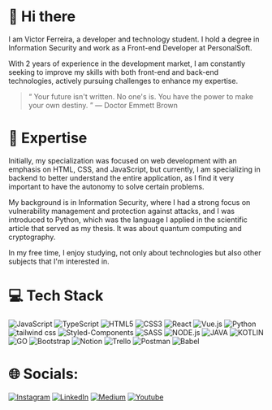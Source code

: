# 👋 Hi there


I am Victor Ferreira, a developer and technology student. I hold a degree in Information Security and work as a Front-end Developer at PersonalSoft. </br>

With 2 years of experience in the development market, I am constantly seeking to improve my skills with both front-end and back-end technologies, actively pursuing challenges to enhance my expertise.

> “ Your future isn't written. No one's is. You have the power to make your own destiny. ” — Doctor Emmett Brown

# 🚀 Expertise

Initially, my specialization was focused on web development with an emphasis on HTML, CSS, and JavaScript, but currently, I am specializing in backend to better understand the entire application, as I find it very important to have the autonomy to solve certain problems.

My background is in Information Security, where I had a strong focus on vulnerability management and protection against attacks, and I was introduced to Python, which was the language I applied in the scientific article that served as my thesis. It was about quantum computing and cryptography.

In my free time, I enjoy studying, not only about technologies but also other subjects that I'm interested in.

# 💻 Tech Stack

![JavaScript](https://img.shields.io/badge/javascript-%23323330.svg?style=for-the-badge&logo=javascript&logoColor=%23F7DF1E) ![TypeScript](https://img.shields.io/badge/typescript-%23007ACC.svg?style=for-the-badge&logo=typescript&logoColor=white) ![HTML5](https://img.shields.io/badge/html5-%23E34F26.svg?style=for-the-badge&logo=html5&logoColor=white) ![CSS3](https://img.shields.io/badge/css3-%231572B6.svg?style=for-the-badge&logo=css3&logoColor=white) ![React](https://img.shields.io/badge/react-%2320232a.svg?style=for-the-badge&logo=react&logoColor=%2361DAFB) ![Vue.js](https://img.shields.io/badge/vuejs-%2335495e.svg?style=for-the-badge&logo=vuedotjs&logoColor=%234FC08D) ![Python](https://img.shields.io/badge/Python-3776AB?style=for-the-badge&logo=python&logoColor=white) ![tailwind css](https://img.shields.io/badge/Tailwind_CSS-38B2AC?style=for-the-badge&logo=tailwind-css&logoColor=white) ![Styled-Components](https://img.shields.io/badge/styled--components-DB7093?style=for-the-badge&logo=styled-components&logoColor=white) ![SASS](https://img.shields.io/badge/SASS-hotpink.svg?style=for-the-badge&logo=SASS&logoColor=white) ![NODE.js](https://img.shields.io/badge/Node.js-43853D?style=for-the-badge&logo=node.js&logoColor=white) ![JAVA](https://img.shields.io/badge/Java-ED8B00?style=for-the-badge&logo=openjdk&logoColor=white) ![KOTLIN](https://img.shields.io/badge/Kotlin-0095D5?&style=for-the-badge&logo=kotlin&logoColor=white) ![GO](https://img.shields.io/badge/Go-00ADD8?style=for-the-badge&logo=go&logoColor=white) ![Bootstrap](https://img.shields.io/badge/Bootstrap-563D7C?style=for-the-badge&logo=bootstrap&logoColor=white) ![Notion](https://img.shields.io/badge/Notion-%23000000.svg?style=for-the-badge&logo=notion&logoColor=white) ![Trello](https://img.shields.io/badge/Trello-%23026AA7.svg?style=for-the-badge&logo=Trello&logoColor=white) ![Postman](https://img.shields.io/badge/Postman-FF6C37?style=for-the-badge&logo=postman&logoColor=white) ![Babel](https://img.shields.io/badge/Babel-F9DC3e?style=for-the-badge&logo=babel&logoColor=black) 

# 🌐 Socials:

[![Instagram](https://img.shields.io/badge/Instagram-%23E4405F.svg?logo=Instagram&logoColor=white)](https://instagram.com/viicctor_ferreira) [![LinkedIn](https://img.shields.io/badge/LinkedIn-%230077B5.svg?logo=linkedin&logoColor=white)](https://www.linkedin.com/in/victor-ferreira-88728b216) [![Medium](https://img.shields.io/badge/Medium-12100E?style=for-the-badge&logo=medium&logoColor=white)](https://medium.com/@victorlrpf) [![Youtube](https://img.shields.io/badge/YouTube-FF0000?style=for-the-badge&logo=youtube&logoColor=white)](https://youtube.com/@victolr?si=JjvqOpRirM4hig48) 
